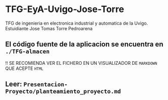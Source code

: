 # TFG-EyA-Uvigo-Jose-Torre

TFG de ingenieria en electronica industrial y automatica de la Uvigo. Estuidiante Jose Tomas Torre Pedroarena

## El código fuente de la aplicacion se encuentra en `./TFG-almacen`

!! SE RECOMIENDA VER EL FICHERO EN UN VISUALIZADOR DE `MARKDOWN` QUE ACEPTE `HTML`

## Leer: `Presentacion-Proyecto/planteamiento_proyecto.md`
